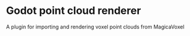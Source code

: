 # Godot point cloud renderer
 A plugin for importing and rendering voxel point clouds from MagicaVoxel
